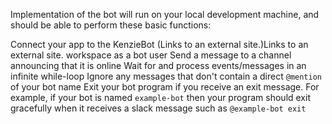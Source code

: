 Implementation of the bot will run on your local development machine, and should be able to perform these basic functions:

Connect your app to the KenzieBot (Links to an external site.)Links to an external site. workspace as a bot user
Send a message to a channel announcing that it is online
Wait for and process events/messages in an infinite while-loop
Ignore any messages that don't contain a direct `@mention` of your bot name
Exit your bot program if you receive an exit message.  For example, if your bot is named `example-bot` then your program should exit gracefully when it receives a slack message such as `@example-bot exit`